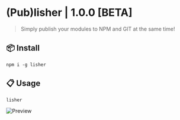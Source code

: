 # (Pub)lisher | 1.0.0 [BETA]

> Simply publish your modules to NPM and GIT at the same time!

## :package: Install

```command
npm i -g lisher
```

## :clipboard: Usage

```command
lisher
```

![Preview](https://i.imgur.com/VBAh6Jb.gif)
